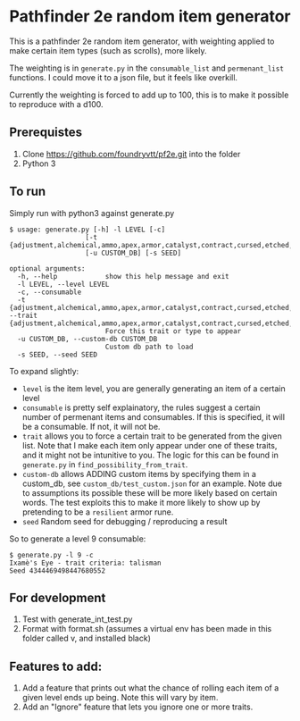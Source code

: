 # Pathfinder 2e random item generator

This is a pathfinder 2e random item generator, with weighting applied to make certain item types (such as scrolls), more likely.

The weighting is in `generate.py` in the `consumable_list` and `permenant_list` functions. I could move it to a json file, but it feels like overkill.

Currently the weighting is forced to add up to 100, this is to make it possible to reproduce with a d100.

## Prerequistes
1. Clone https://github.com/foundryvtt/pf2e.git into the folder
2. Python 3

## To run
Simply run with python3 against generate.py

```
$ usage: generate.py [-h] -l LEVEL [-c]
                   [-t {adjustment,alchemical,ammo,apex,armor,catalyst,contract,cursed,etched,formula,fulu,gadget,grimoire,held,intelligent,missive,none,oil,potion,precious,scroll,snare,spellheart,staff,structure,talisman,tattoo,tech,wand,weapon,worn}]
                   [-u CUSTOM_DB] [-s SEED]

optional arguments:
  -h, --help            show this help message and exit
  -l LEVEL, --level LEVEL
  -c, --consumable
  -t {adjustment,alchemical,ammo,apex,armor,catalyst,contract,cursed,etched,formula,fulu,gadget,grimoire,held,intelligent,missive,none,oil,potion,precious,scroll,snare,spellheart,staff,structure,talisman,tattoo,tech,wand,weapon,worn}, --trait {adjustment,alchemical,ammo,apex,armor,catalyst,contract,cursed,etched,formula,fulu,gadget,grimoire,held,intelligent,missive,none,oil,potion,precious,scroll,snare,spellheart,staff,structure,talisman,tattoo,tech,wand,weapon,worn}
                        Force this trait or type to appear
  -u CUSTOM_DB, --custom-db CUSTOM_DB
                        Custom db path to load
  -s SEED, --seed SEED
```

To expand slightly:
* `level` is the item level, you are generally generating an item of a certain level
* `consumable` is pretty self explainatory, the rules suggest a certain number of permenant items and consumables. If this is specified, it will be a consumable. If not, it will not be.
* `trait` allows you to force a certain trait to be generated from the given list. Note that I make each item only appear under one of these traits, and it might not be intunitive to you. The logic for this can be found in `generate.py` in `find_possibility_from_trait`.
* `custom-db` allows ADDING custom items by specifying them in a custom_db, see `custom_db/test_custom.json` for an example. Note due to assumptions its possible these will be more likely based on certain words. The test exploits this to make it more likely to show up by pretending to be a `resilient` armor rune.
* `seed` Random seed for debugging / reproducing a result

So to generate a level 9 consumable:
```
$ generate.py -l 9 -c
Ixamè's Eye - trait criteria: talisman
Seed 4344469498447680552
```

## For development
1. Test with generate_int_test.py
2. Format with format.sh (assumes a virtual env has been made in this folder called v, and installed black)

## Features to add:
1. Add a feature that prints out what the chance of rolling each item of a given level ends up being. Note this will vary by item.
2. Add an "Ignore" feature that lets you ignore one or more traits.